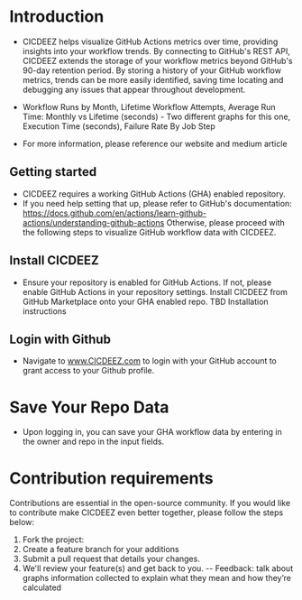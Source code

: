 # Introduction

  - CICDEEZ helps visualize GitHub Actions metrics over time, providing insights into your workflow trends. By connecting to GitHub's REST API, CICDEEZ extends the storage of your workflow metrics beyond GitHub's 90-day retention period.
By storing a history of your GitHub workflow metrics, trends can be more easily identified, saving time locating and debugging any issues that appear throughout development.

  - Workflow Runs by Month, Lifetime Workflow Attempts, Average Run Time: Monthly vs Lifetime (seconds) - Two different graphs for this one, Execution Time (seconds), Failure Rate By Job Step


  - For more information, please reference our website and medium article

## Getting started
  - CICDEEZ requires a working GitHub Actions (GHA) enabled repository.
  - If you need help setting that up, please refer to GitHub's documentation: https://docs.github.com/en/actions/learn-github-actions/understanding-github-actions
Otherwise, please proceed with the following steps to visualize GitHub workflow data with CICDEEZ.


## Install CICDEEZ


  - Ensure your repository is enabled for GitHub Actions. If not, please enable GitHub Actions in your repository settings. 
Install CICDEEZ from GitHub Marketplace onto your GHA enabled repo.
TBD Installation instructions


## Login with Github


  - Navigate to www.CICDEEZ.com to login with your GitHub account to grant access to your Github profile.


# Save Your Repo Data


- Upon logging in, you can save your GHA workflow data by entering in the owner and repo in the input fields.

# Contribution requirements

Contributions are essential in the open-source community. If you would like to contribute make CICDEEZ even better together, please follow the steps below:
1.   Fork the project: 
2.   Create a feature branch for your additions
3.   Submit a pull request that details your changes.
4.   We'll review your feature(s) and get back to you.
-- Feedback: talk about graphs information collected to explain what they mean and how they’re calculated

